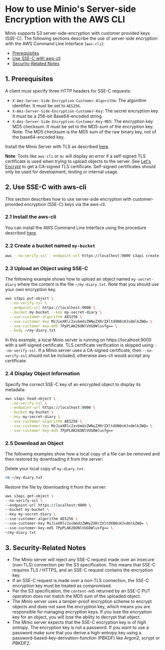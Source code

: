 # How to use Minio's Server-side Encryption with the AWS CLI

Minio supports S3 server-side-encryption with customer provided keys (SSE-C). The following sections describe the use of server-side encryption with the AWS Command Line Interface (`aws-cli`):
* [Prerequisites](#prerequisites)
* [Use SSE-C with aws-cli](#use-sse-c-with-aws-cli)
* [Security-Related Notes](#security-notice)

## <a name="prerequisites"></a>1. Prerequisites

A client must specify three HTTP headers for SSE-C requests:
* `X-Amz-Server-Side-Encryption-Customer-Algorithm`: The algorithm identifier. It must be set to `AES256`.
* `X-Amz-Server-Side-Encryption-Customer-Key`: The secret encryption key. It must be a 256-bit Base64-encoded string.
* `X-Amz-Server-Side-Encryption-Customer-Key-MD5`: The encryption key MD5 checksum. It must be set to the MD5-sum of the encryption key. Note: The MD5 checksum is the MD5 sum of the raw binary key, not of the base64-encoded key.

Install the Minio Server with TLS as described [here](https://docs.minio.io/docs/how-to-secure-access-to-minio-server-with-tls).

**Note**: Tools like `aws-cli` or `mc` will display an error if a self-signed TLS certificate is used when trying to upload objects to the server. See [Let's Encrypt](https://letsencrypt.org/) to get a CA-signed TLS certificate. Self-signed certificates should only be used for development, testing or internal usage.

## <a name="use-sse-c-with-aws-cli"></a>2. Use SSE-C with aws-cli

This section describes how to use server-side encryption with customer-provided encryption (SSE-C) keys via the aws-cli.

### 2.1 Install the aws-cli 
You can install the AWS Command Line Interface using the procedure described [here](https://docs.minio.io/docs/aws-cli-with-minio).

### 2.2 Create a bucket named `my-bucket`

```sh
aws --no-verify-ssl --endpoint-url https://localhost:9000 s3api create-bucket --bucket my-bucket
```

### 2.3 Upload an Object using SSE-C

The following example shows how to upload an object named `my-secret-diary` where the content is the file `~/my-diary.txt`. Note that you should use your own encryption key.

```sh
aws s3api put-object \
  --no-verify-ssl \
  --endpoint-url https://localhost:9000 \
  --bucket my-bucket --key my-secret-diary \
  --sse-customer-algorithm AES256 \
  --sse-customer-key MzJieXRlc2xvbmdzZWNyZXRrZXltdXN0cHJvdmlkZWQ= \
  --sse-customer-key-md5 7PpPLAK26ONlVUGOWlusfg== \
  --body ~/my-diary.txt 
```

In this example, a local Minio server is running on https://localhost:9000 with a self-signed certificate. TLS certificate verification is skipped using: `--no-verify-ssl`. If a Minio server uses a CA-signed certificate, then `--no-verify-ssl` should not be included, otherwise aws-cli would accept any certificate.


### 2.4 Display Object Information
Specify the correct SSE-C key of an encrypted object to display its metadata:

```sh
aws s3api head-object \
  --no-verify-ssl \
  --endpoint-url https://localhost:9000 \
  --bucket my-bucket \
  --key my-secret-diary \
  --sse-customer-algorithm AES256 \
  --sse-customer-key MzJieXRlc2xvbmdzZWNyZXRrZXltdXN0cHJvdmlkZWQ= \
  --sse-customer-key-md5 7PpPLAK26ONlVUGOWlusfg==
```

### 2.5 Download an Object
The following examples show how a local copy of a file can be removed and then restored by downloading it from the server:

Delete your local copy of `my-diary.txt`:

```sh
rm ~/my-diary.txt
```

Restore the file by downloading it from the server:

```sh
aws s3api get-object \
--no-verify-ssl \
--endpoint-url https://localhost:9000 \
--bucket my-bucket \
--key my-secret-diary \
--sse-customer-algorithm AES256 \
--sse-customer-key MzJieXRlc2xvbmdzZWNyZXRrZXltdXN0cHJvdmlkZWQ= \
--sse-customer-key-md5 7PpPLAK26ONlVUGOWlusfg== \
~/my-diary.txt
```

## <a name="security-notice"></a>3. Security-Related Notes

* The Minio server will reject any SSE-C request made over an insecure (non-TLS) connection per the S3 specification. This means that SSE-C requires TLS / HTTPS, and an SSE-C request contains the encryption key. 
* If an SSE-C request is made over a non-TLS connection, the SSE-C encryption key must be treated as compromised.
* Per the S3 specification, the `content-md5` returned by an SSE-C PUT operation does not match the MD5 sum of the uploaded object. 
* The Minio server uses a tamper-proof encryption scheme to encrypt objects and does not save the encryption key, which means you are responsible for managing encryption keys. If you lose the encryption key for an object, you will lose the ability to decrypt that object.
* The Minio server expects that the SSE-C encryption key is of *high entropy*. The encryption key is not a password. If you want to use a password make sure that you derive a high-entropy key using a password-based-key-derivation-function (PBKDF) like Argon2, scrypt or PBKDF2.

